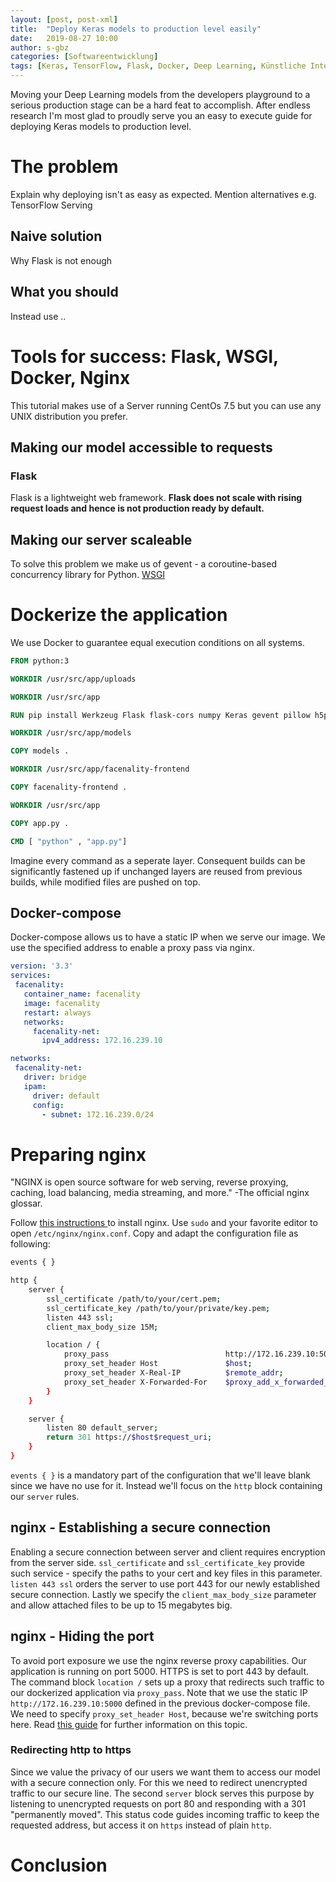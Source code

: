 ```yaml
---
layout: [post, post-xml]              
title:  "Deploy Keras models to production level easily"        
date:   2019-08-27 10:00                                
author: s-gbz
categories: [Softwareentwicklung]                    
tags: [Keras, TensorFlow, Flask, Docker, Deep Learning, Künstliche Intelligenz]
---
```

Moving your Deep Learning models from the developers playground to a serious production stage can be a hard feat to accomplish.
After endless research I'm most glad to proudly serve you an easy to execute guide for deploying Keras models to production level.

# The problem
Explain why deploying isn't as easy as expected.
Mention alternatives e.g. TensorFlow Serving

## Naive solution
Why Flask is not enough

## What you should 
Instead use ..

# Tools for success: Flask, WSGI, Docker, Nginx
This tutorial makes use of a Server running CentOs 7.5 but you can use any UNIX distribution you prefer.

## Making our model accessible to requests

### Flask
Flask is a lightweight web framework.
**Flask does not scale with rising request loads and hence is not production ready by default.**

## Making our server scaleable 
To solve this problem we make us of gevent - a coroutine-based concurrency library for Python.
[WSGI](https://www.fullstackpython.com/wsgi-servers.html)

# Dockerize the application
We use Docker to guarantee equal execution conditions on all systems.  

```Dockerfile
FROM python:3

WORKDIR /usr/src/app/uploads

WORKDIR /usr/src/app

RUN pip install Werkzeug Flask flask-cors numpy Keras gevent pillow h5py tensorflow

WORKDIR /usr/src/app/models

COPY models .

WORKDIR /usr/src/app/facenality-frontend

COPY facenality-frontend .

WORKDIR /usr/src/app

COPY app.py .

CMD [ "python" , "app.py"]
```

Imagine every command as a seperate layer.
Consequent builds can be significantly fastened up if unchanged layers are reused from previous builds, while modified files are pushed on top.

## Docker-compose
Docker-compose allows us to have a static IP when we serve our image.
We use the specified address to enable a proxy pass via nginx. 

```yml
version: '3.3'
services:
 facenality:
   container_name: facenality
   image: facenality
   restart: always
   networks:
     facenality-net:
       ipv4_address: 172.16.239.10

networks:
 facenality-net:
   driver: bridge
   ipam:
     driver: default
     config:
       - subnet: 172.16.239.0/24
```     

# Preparing nginx
"NGINX is open source software for web serving, reverse proxying, caching, load balancing, media streaming, and more." -The official nginx glossar. 

Follow [this instructions ](https://linuxize.com/post/how-to-install-nginx-on-centos-7/) to install nginx.
Use `sudo` and your favorite editor to open `/etc/nginx/nginx.conf`.
Copy and adapt the configuration file as following:

```bash
events { }

http {
    server {
	    ssl_certificate /path/to/your/cert.pem;        
        ssl_certificate_key /path/to/your/private/key.pem;
        listen 443 ssl;
        client_max_body_size 15M;

	    location / { 
            proxy_pass                          http://172.16.239.10:5000;
            proxy_set_header Host               $host;
            proxy_set_header X-Real-IP          $remote_addr;  
            proxy_set_header X-Forwarded-For    $proxy_add_x_forwarded_for;
        }
    }

    server {
        listen 80 default_server;
        return 301 https://$host$request_uri;
    }
}
```

`events { }` is a mandatory part of the configuration that we'll leave blank since we have no use for it.
Instead we'll focus on the `http` block containing our `server` rules.

## nginx - Establishing a secure connection
Enabling a secure connection between server and client requires encryption from the server side.
`ssl_certificate` and `ssl_certificate_key` provide such service -
specify the paths to your cert and key files in this parameter.
`listen 443 ssl` orders the server to use port 443 for our newly established secure connection.
Lastly we specify the `client_max_body_size` parameter and allow attached files to be up to 15 megabytes big.

## nginx - Hiding the port
To avoid port exposure we use the nginx reverse proxy capabilities.
Our application is running on port 5000.
HTTPS is set to port 443 by default.
The command block `location /` sets up a proxy that redirects such traffic to our dockerized application via `proxy_pass`.
Note that we use the static IP `http://172.16.239.10:5000` defined in the previous docker-compose file.
We need to specify `proxy_set_header Host`, because we're switching ports here.
Read [this guide](https://www.digitalocean.com/community/tutorials/understanding-nginx-http-proxying-load-balancing-buffering-and-caching) for further information on this topic.  

### Redirecting http to https
Since we value the privacy of our users we want them to access our model with a secure connection only.
For this we need to redirect unencrypted traffic to our secure line.
The second `server` block serves this purpose by listening to unencrypted requests on port 80 and responding with a 301 "permanently moved".
This status code guides incoming traffic to keep the requested address, but access it on `https` instead of plain `http`.

# Conclusion